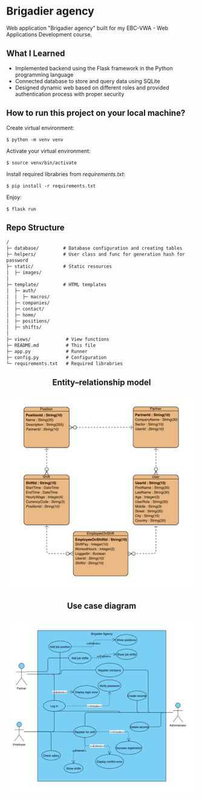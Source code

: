 # Brigadier agency
Web application "Brigadier agency" built for my EBC-VWA - Web Applications Development course.

## What I Learned
- Implemented backend using the Flask framework in the Python programming language
- Connected database to store and query data using SQLite
- Designed dynamic web based on different roles and provided authentication process with proper security

## How to run this project on your local machine?
Create virtual environment:
```
$ python -m venv venv
```
Activate your virtual environment:
```
$ source venv/bin/activate
```
Install required librabries from *requirements.txt*:
```
$ pip install -r requirements.txt
```
Enjoy:
```
$ flask run
```

## Repo Structure
```
/
├─ database/         # Database configuration and creating tables
├─ helpers/          # User class and func for generation hash for password
├─ static/           # Static resources
│  ├─ images/ 
│
├─ template/         # HTML templates
│  ├─ auth/       
│  │  ├─ macros/  
│  ├─ companies/  
│  ├─ contact/    
│  ├─ home/       
│  ├─ positions/  
│  ├─ shifts/     
│
├─ views/             # View functions
├─ README.md          # This file
├─ app.py             # Runner
├─ config.py          # Configuration
└─ requirements.txt   # Required librabries
```

## <p align="center">Entity–relationship model</p>
<p align="center"><img src="https://github.com/belekomurzakov/brigadier-agency/blob/master/static/images/ER.png" alt="ER" width="600"/></p>

## <p align="center">Use case diagram</p>
<p align="center"><img src="https://github.com/belekomurzakov/brigadier-agency/blob/master/static/images/UseCase.png" alt="ER" width="600"/></p>
